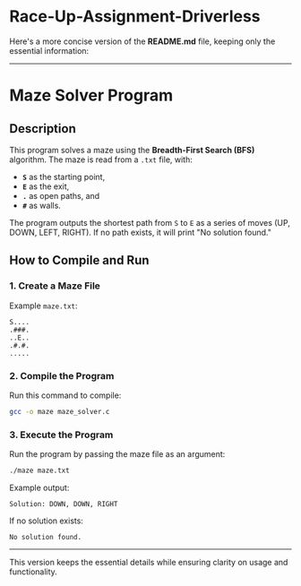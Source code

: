 # Race-Up-Assignment-Driverless
Here's a more concise version of the **README.md** file, keeping only the essential information:

---

# Maze Solver Program

## Description

This program solves a maze using the **Breadth-First Search (BFS)** algorithm. The maze is read from a `.txt` file, with:
- **`S`** as the starting point,
- **`E`** as the exit,
- **`.`** as open paths, and
- **`#`** as walls.

The program outputs the shortest path from `S` to `E` as a series of moves (UP, DOWN, LEFT, RIGHT). If no path exists, it will print "No solution found."

## How to Compile and Run

### 1. Create a Maze File

Example `maze.txt`:

```
S....
.###.
..E..
.#.#.
.....
```

### 2. Compile the Program

Run this command to compile:

```bash
gcc -o maze maze_solver.c
```

### 3. Execute the Program

Run the program by passing the maze file as an argument:

```bash
./maze maze.txt
```

Example output:

```
Solution: DOWN, DOWN, RIGHT
```

If no solution exists:

```
No solution found.
```

---

This version keeps the essential details while ensuring clarity on usage and functionality.
